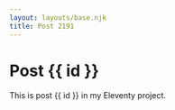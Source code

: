 ```yaml
---
layout: layouts/base.njk
title: Post 2191
---
```


# Post {{ id }}

This is post {{ id }} in my Eleventy project.
